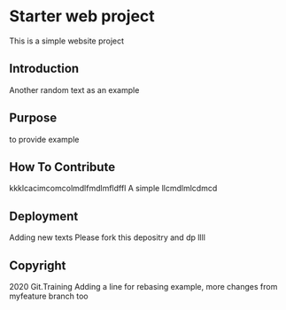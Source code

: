 # Starter web project
This is a simple website project

## Introduction
Another random text as an example

## Purpose
to provide example

## How To Contribute
kkklcacimcomcolmdlfmdlmfldffl
A simple llcmdlmlcdmcd

## Deployment
Adding new texts
Please fork this depositry and dp llll
## Copyright
2020 Git.Training
Adding a line for rebasing example, more changes from myfeature branch too
